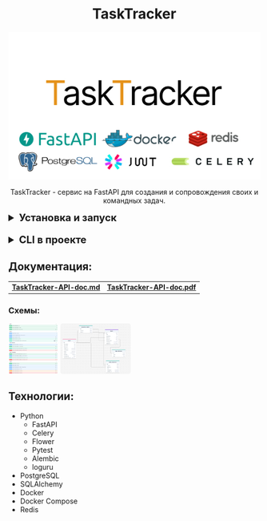 <div align="center">

# TaskTracker

<p style="text-align:center;"><img style="text-align:center;" src="assets/logo.png" alt="logo"/></p>

<p style="text-align: center;">TaskTracker - сервис на FastAPI для создания и сопровождения своих и командных задач.<p>
</div>



<details><summary style="font-size:20px; font-weight: bold;">Установка и запуск</summary>


* ##### Клонировать репозиторий:
```bash
git clone git@github.com:licaro-1/TaskTracker.git
```


* ##### Перейти в склонированный репозиторий:
```bash
cd ./TaskTracker/
```

* ##### Создать виртуальное окружение и активировать его:
```bash
python -m venv venv
```
```bash
. .\venv\Scripts\activate
```

* ##### Создать .env файл и указать необходимые переменные (по примеру .env-example)


* ##### Создать приватный и публичный ключ:

  * Перейти в Git Bash/cmd, находясь в корне проекта выполнить команды:
    ```bash
    # Generate an RSA private key, of size 2048
    openssl genrsa -out backend/authentication/certs/jwt-private.pem 2048
    ```
    
    ```bash
    # Extract the public key from the key pair, which can be used in a certificate
    openssl rsa -in backend/authentication/certs/jwt-private.pem -outform PEM -pubout -out backend/authentication/certs/jwt-public.pem
    ```


* ##### Установить зависимости:
```bash
pip install -r .\backend\requirements.txt
```


* ##### Запусить докер-контейнеры:
```bash
docker compose up -d
```
* #### Запустить тесты
  * ##### Перейти в директорию backned:
  ```bash
  cd backend/
  ```
  ```bash
  # Перед запуском убедитесь, что в env файле активна брокер-ссылка для pytest
  pytest tests/
  ```
  * После успешных тестов вернуться в корень проекта и закоментировать брокер ссылку для pytest в env файле
  ```bash
  cd ..
  ```
* ##### После успешных тестов пересобрать контейнеры и выгрузить таск-статусы в базу данных:
```bash
docker exec -it tasktracker-app-1 python cli.py load_statuses
```
</details>

####

<details><summary style="font-size:20px; font-weight: bold;">CLI в проекте</summary>

#### Запуск CLI осуществляется через файл cli.py:
`python cli.py command_name`

С помощью CLI можно выгружать в базу данных таск-статусы, пользователей, супер-пользователей.
Выгрузка происходит из раздельных файлов в директории `load_data` (`backend/core/utils/load_data`)

#### Список комманд:

* `load_statuses` - выгрузка статусов из файла

* `load_users` - выгрузка пользователей

* `load_superusers` - выгрузка супер-пользователей


> Для добавления какого-либо объекта в выгрузку нужно добавить данные в соответствующий файл

</details>


## Документация:


<div align="center">
    <table >
     <tr>
        <td><b><a href="./assets/api_docs/TaskTrackerAPI-doc.md" download>TaskTracker-API-doc.md</a></b></td>
        <td><b><a href="./assets/api_docs/TaskTrackerAPI-doc.pdf" download>TaskTracker-API-doc.pdf</a></b></td>
     </tr>
    </table>
</div>


### Схемы:

[<img src="/assets/endpoint_schema.png" width="100px" style="border-radius:5px;" alt="api-schema"/>](assets/endpoint_schema.png) [<img src="/assets/db_schema.png" width="141px" style="border-radius:5px;" alt="db-schema"/>](assets/db_schema.png)



## Технологии:


* Python
  * FastAPI
  * Celery
  * Flower
  * Pytest
  * Alembic
  * loguru
* PostgreSQL
* SQLAlchemy
* Docker
* Docker Compose
* Redis
